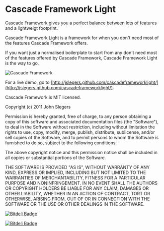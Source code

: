 # Cascade Framework Light

Cascade Framework gives you a perfect balance between lots of features and a lightweigt footprint.

Cascade Framework Light is a framework for when you don't need most of the features Cascade Framework offers.

If you want just a normalised boilerplate to start from any don't need most of the features offered by Cascade Framework, Cascade Framework Light is the way to go.

![Cascade Framework](http://jslegers.github.com/cascadeframeworklight/screenshot.png)

For a live demo, go to [http://jslegers.github.com/cascadeframeworklight/](http://jslegers.github.com/cascadeframeworklight/).

Cascade Framework is MIT licensed.

 Copyright (c) 2011 John Slegers

 Permission is hereby granted, free of charge, to any person
 obtaining a copy of this software and associated documentation
 files (the "Software"), to deal in the Software without
 restriction, including without limitation the rights to use,
 copy, modify, merge, publish, distribute, sublicense, and/or sell
 copies of the Software, and to permit persons to whom the
 Software is furnished to do so, subject to the following
 conditions:

 The above copyright notice and this permission notice shall be
 included in all copies or substantial portions of the Software.

 THE SOFTWARE IS PROVIDED "AS IS", WITHOUT WARRANTY OF ANY KIND,
 EXPRESS OR IMPLIED, INCLUDING BUT NOT LIMITED TO THE WARRANTIES
 OF MERCHANTABILITY, FITNESS FOR A PARTICULAR PURPOSE AND
 NONINFRINGEMENT. IN NO EVENT SHALL THE AUTHORS OR COPYRIGHT
 HOLDERS BE LIABLE FOR ANY CLAIM, DAMAGES OR OTHER LIABILITY,
 WHETHER IN AN ACTION OF CONTRACT, TORT OR OTHERWISE, ARISING
 FROM, OUT OF OR IN CONNECTION WITH THE SOFTWARE OR THE USE OR
 OTHER DEALINGS IN THE SOFTWARE.

[![Bitdeli Badge](https://d2weczhvl823v0.cloudfront.net/jslegers/cascadeframeworklight/trend.png)](https://bitdeli.com/free "Bitdeli Badge")



[![Bitdeli Badge](https://d2weczhvl823v0.cloudfront.net/CascadeFramework/cascadeframeworklight/trend.png)](https://bitdeli.com/free "Bitdeli Badge")

